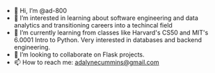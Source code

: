 - 👋 Hi, I’m @ad-800
- 👀 I’m interested in learning about software engineering and data analytics and transitioning careers into a techincal field
- 🌱 I’m currently learning from classes like Harvard's CS50 and MIT's 6.0001 Intro to Python. Very interested in databases and backend engineering.
- 💞️ I’m looking to collaborate on Flask projects.
- 📫 How to reach me: adalynecummins@gmail.com

<!---
ad-800/ad-800 is a ✨ special ✨ repository because its `README.md` (this file) appears on your GitHub profile.
You can click the Preview link to take a look at your changes.
--->

